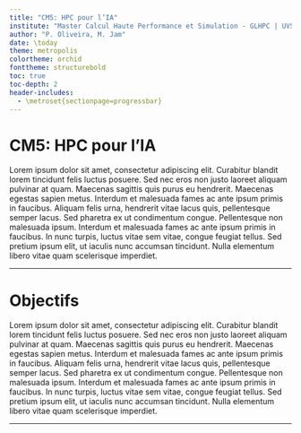 ```yaml
---
title: "CM5: HPC pour l’IA"
institute: "Master Calcul Haute Performance et Simulation - GLHPC | UVSQ"
author: "P. Oliveira, M. Jam"
date: \today
theme: metropolis
colortheme: orchid
fonttheme: structurebold
toc: true
toc-depth: 2
header-includes:
  - \metroset{sectionpage=progressbar}
---
```


# CM5: HPC pour l’IA

Lorem ipsum dolor sit amet, consectetur adipiscing elit. Curabitur blandit lorem tincidunt felis luctus posuere. Sed nec eros non justo laoreet aliquam pulvinar at quam. Maecenas sagittis quis purus eu hendrerit. Maecenas egestas sapien metus. Interdum et malesuada fames ac ante ipsum primis in faucibus. Aliquam felis urna, hendrerit vitae lacus quis, pellentesque semper lacus. Sed pharetra ex ut condimentum congue. Pellentesque non malesuada ipsum. Interdum et malesuada fames ac ante ipsum primis in faucibus. In nunc turpis, luctus vitae sem vitae, congue feugiat tellus. Sed pretium ipsum elit, ut iaculis nunc accumsan tincidunt. Nulla elementum libero vitae quam scelerisque imperdiet. 

---

# Objectifs

Lorem ipsum dolor sit amet, consectetur adipiscing elit. Curabitur blandit lorem tincidunt felis luctus posuere. Sed nec eros non justo laoreet aliquam pulvinar at quam. Maecenas sagittis quis purus eu hendrerit. Maecenas egestas sapien metus. Interdum et malesuada fames ac ante ipsum primis in faucibus. Aliquam felis urna, hendrerit vitae lacus quis, pellentesque semper lacus. Sed pharetra ex ut condimentum congue. Pellentesque non malesuada ipsum. Interdum et malesuada fames ac ante ipsum primis in faucibus. In nunc turpis, luctus vitae sem vitae, congue feugiat tellus. Sed pretium ipsum elit, ut iaculis nunc accumsan tincidunt. Nulla elementum libero vitae quam scelerisque imperdiet. 

---